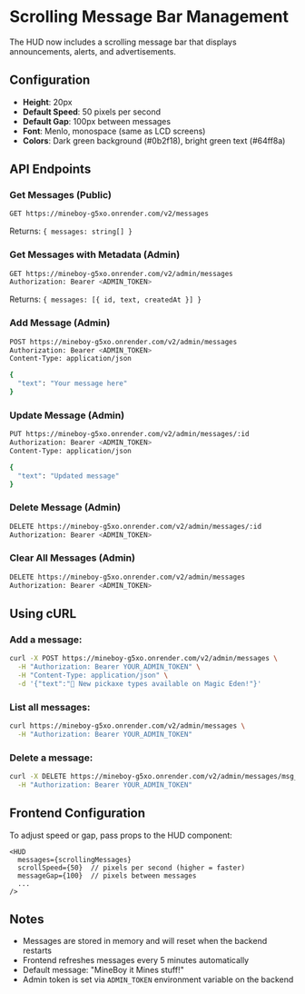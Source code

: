 # Scrolling Message Bar Management

The HUD now includes a scrolling message bar that displays announcements, alerts, and advertisements.

## Configuration

- **Height**: 20px
- **Default Speed**: 50 pixels per second
- **Default Gap**: 100px between messages
- **Font**: Menlo, monospace (same as LCD screens)
- **Colors**: Dark green background (#0b2f18), bright green text (#64ff8a)

## API Endpoints

### Get Messages (Public)
```bash
GET https://mineboy-g5xo.onrender.com/v2/messages
```
Returns: `{ messages: string[] }`

### Get Messages with Metadata (Admin)
```bash
GET https://mineboy-g5xo.onrender.com/v2/admin/messages
Authorization: Bearer <ADMIN_TOKEN>
```
Returns: `{ messages: [{ id, text, createdAt }] }`

### Add Message (Admin)
```bash
POST https://mineboy-g5xo.onrender.com/v2/admin/messages
Authorization: Bearer <ADMIN_TOKEN>
Content-Type: application/json

{
  "text": "Your message here"
}
```

### Update Message (Admin)
```bash
PUT https://mineboy-g5xo.onrender.com/v2/admin/messages/:id
Authorization: Bearer <ADMIN_TOKEN>
Content-Type: application/json

{
  "text": "Updated message"
}
```

### Delete Message (Admin)
```bash
DELETE https://mineboy-g5xo.onrender.com/v2/admin/messages/:id
Authorization: Bearer <ADMIN_TOKEN>
```

### Clear All Messages (Admin)
```bash
DELETE https://mineboy-g5xo.onrender.com/v2/admin/messages
Authorization: Bearer <ADMIN_TOKEN>
```

## Using cURL

### Add a message:
```bash
curl -X POST https://mineboy-g5xo.onrender.com/v2/admin/messages \
  -H "Authorization: Bearer YOUR_ADMIN_TOKEN" \
  -H "Content-Type: application/json" \
  -d '{"text":"🎉 New pickaxe types available on Magic Eden!"}'
```

### List all messages:
```bash
curl https://mineboy-g5xo.onrender.com/v2/admin/messages \
  -H "Authorization: Bearer YOUR_ADMIN_TOKEN"
```

### Delete a message:
```bash
curl -X DELETE https://mineboy-g5xo.onrender.com/v2/admin/messages/msg_1234567890_abc123 \
  -H "Authorization: Bearer YOUR_ADMIN_TOKEN"
```

## Frontend Configuration

To adjust speed or gap, pass props to the HUD component:

```tsx
<HUD
  messages={scrollingMessages}
  scrollSpeed={50}  // pixels per second (higher = faster)
  messageGap={100}  // pixels between messages
  ...
/>
```

## Notes

- Messages are stored in memory and will reset when the backend restarts
- Frontend refreshes messages every 5 minutes automatically
- Default message: "MineBoy it Mines stuff!"
- Admin token is set via `ADMIN_TOKEN` environment variable on the backend
